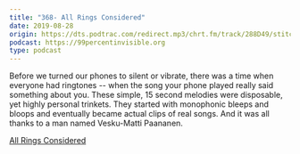 ```yaml
---
title: "368- All Rings Considered"
date: 2019-08-28
origin: https://dts.podtrac.com/redirect.mp3/chrt.fm/track/288D49/stitcher.simplecastaudio.com/3bb687b0-04af-4257-90f1-39eef4e631b6/episodes/5d72443e-a09d-441a-99f2-f2891335bc5b/audio/128/default.mp3?aid=rss_feed&awCollectionId=3bb687b0-04af-4257-90f1-39eef4e631b6&awEpisodeId=5d72443e-a09d-441a-99f2-f2891335bc5b&feed=BqbsxVfO
podcast: https://99percentinvisible.org
type: podcast
---
```


<p>Before we turned our phones to silent or vibrate, there was a time when everyone had ringtones -- when the song your phone played really said something about you. These simple, 15 second melodies were disposable, yet highly personal trinkets. They started with monophonic bleeps and bloops and eventually became actual clips of real songs. And it was all thanks to a man named Vesku-Matti Paananen. </p>
<p><a href="https://99percentinvisible.org/?p&#61;29704&amp;post_type&#61;episode">All Rings Considered</a></p>